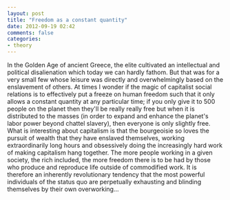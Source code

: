 ```yaml
---
layout: post
title: "Freedom as a constant quantity"
date: 2012-09-19 02:42
comments: false
categories:
- theory
---
```


In the Golden Age of ancient Greece, the elite cultivated an intellectual and political disalienation which today we can hardly fathom. But that was for a very small few whose leisure was directly and overwhelmingly based on the enslavement of others. At times I wonder if the magic of capitalist social relations is to effectively put a freeze on human freedom such that it only allows a constant quantity at any particular time; if you only give it to 500 people on the planet then they'll be really really free but when it is distributed to the masses (in order to expand and enhance the planet's labor power beyond chattel slavery), then everyone is only slightly free. What is interesting about capitalism is that the bourgeoisie so loves the pursuit of wealth that they have enslaved themselves, working extraordinarily long hours and obsessively doing the increasingly hard work of making capitalism hang together. The more people working in a given society, the rich included, the more freedom there is to be had by those who produce and reproduce life outside of commodified work. It is therefore an inherently revolutionary tendency that the most powerful individuals of the status quo are perpetually exhausting and blinding themselves by their own overworking...